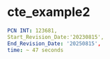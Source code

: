 # cte_example2

```yaml
PCN INT: 123681,
Start_Revision_Date:'20230815',
End_Revision_Date: '20250815',
time: ~ 47 seconds
```
